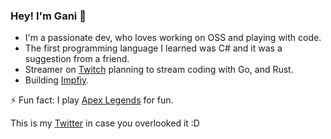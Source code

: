 ### Hey! I'm Gani 👋

- I'm a passionate dev, who loves working on OSS and playing with code.
- The first programming language I learned was C# and it was a suggestion from a friend.
- Streamer on [Twitch](https://www.twitch.tv/ganiatp) planning to stream coding with Go, and Rust.
- Building [Impfiy](https://github.com/Impfiy).
  
⚡ Fun fact: I play [Apex Legends](https://twitter.com/PlayApex) for fun.


This is my [Twitter](https://twitter.com/gani_atp) in case you overlooked it :D
